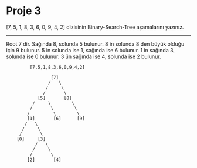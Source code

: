 # Proje 3
[7, 5, 1, 8, 3, 6, 0, 9, 4, 2] dizisinin Binary-Search-Tree aşamalarını yazınız.

---
Root 7 dir. Sağında 8, solunda 5 bulunur. 8 in solunda 8 den büyük olduğu için 9 bulunur. 5 in solunda ise 1, sağında ise 6 bulunur. 1 in sağında 3, solunda ise 0 bulunur. 3 ün sağında ise 4, solunda ise 2 bulunur.

             [7,5,1,8,3,6,0,9,4,2]
                
                     [7]
                    /   \
                   /     \
                  /       \
                [5]       [8]
              /     \        \
             /       \        \
            /         \        \
            [1]       [6]      [9]
           /   \
          /     \
         /       \ 
        [0]     [3]
               /   \
              /     \
             /       \
            [2]       [4]